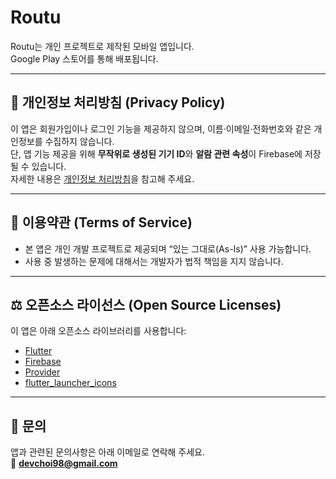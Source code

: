 # Routu

Routu는 개인 프로젝트로 제작된 모바일 앱입니다.  
Google Play 스토어를 통해 배포됩니다.

---

## 🔐 개인정보 처리방침 (Privacy Policy)

이 앱은 회원가입이나 로그인 기능을 제공하지 않으며, 이름·이메일·전화번호와 같은 개인정보를 수집하지 않습니다.  
단, 앱 기능 제공을 위해 **무작위로 생성된 기기 ID**와 **알람 관련 속성**이 Firebase에 저장될 수 있습니다.  
자세한 내용은 [개인정보 처리방침](https://username.github.io/privacy.html)을 참고해 주세요.

---

## 📄 이용약관 (Terms of Service)

- 본 앱은 개인 개발 프로젝트로 제공되며 “있는 그대로(As-Is)” 사용 가능합니다.  
- 사용 중 발생하는 문제에 대해서는 개발자가 법적 책임을 지지 않습니다.

---

## ⚖️ 오픈소스 라이선스 (Open Source Licenses)

이 앱은 아래 오픈소스 라이브러리를 사용합니다:

- [Flutter](https://flutter.dev/)  
- [Firebase](https://firebase.google.com/)  
- [Provider](https://pub.dev/packages/provider)  
- [flutter_launcher_icons](https://pub.dev/packages/flutter_launcher_icons)  

---

## 📧 문의

앱과 관련된 문의사항은 아래 이메일로 연락해 주세요.  
📩 **devchoi98@gmail.com**

